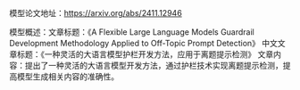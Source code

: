 模型论文地址：https://arxiv.org/abs/2411.12946

模型概述：文章标题：《A Flexible Large Language Models Guardrail Development Methodology Applied to Off-Topic Prompt Detection》
中文文章标题：《一种灵活的大语言模型护栏开发方法，应用于离题提示检测》
文章内容：提出了一种灵活的大语言模型开发方法，通过护栏技术实现离题提示检测，提高模型生成相关内容的准确性。
